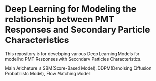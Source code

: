 # Deep Learning for Modeling the relationship between PMT Responses and Secondary Particle Characteristics

This repository is for developing various Deep Learning Models for modeling PMT Responses with Secondary Particles Characteristics.

Main Aricheture is SBM(Score-Based Model), DDPM(Denoising Diffusion Probabilistc Model), Flow Matching Model

